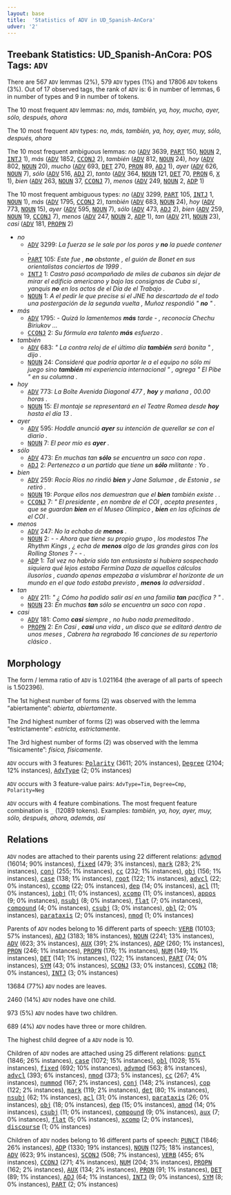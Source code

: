 ```yaml
---
layout: base
title:  'Statistics of ADV in UD_Spanish-AnCora'
udver: '2'
---
```


## Treebank Statistics: UD_Spanish-AnCora: POS Tags: `ADV`

There are 567 `ADV` lemmas (2%), 579 `ADV` types (1%) and 17806 `ADV` tokens (3%).
Out of 17 observed tags, the rank of `ADV` is: 6 in number of lemmas, 6 in number of types and 9 in number of tokens.

The 10 most frequent `ADV` lemmas: <em>no, más, también, ya, hoy, mucho, ayer, sólo, después, ahora</em>

The 10 most frequent `ADV` types:  <em>no, más, también, ya, hoy, ayer, muy, sólo, después, ahora</em>

The 10 most frequent ambiguous lemmas: <em>no</em> (<tt><a href="es_ancora-pos-ADV.html">ADV</a></tt> 3639, <tt><a href="es_ancora-pos-PART.html">PART</a></tt> 150, <tt><a href="es_ancora-pos-NOUN.html">NOUN</a></tt> 2, <tt><a href="es_ancora-pos-INTJ.html">INTJ</a></tt> 1), <em>más</em> (<tt><a href="es_ancora-pos-ADV.html">ADV</a></tt> 1852, <tt><a href="es_ancora-pos-CCONJ.html">CCONJ</a></tt> 2), <em>también</em> (<tt><a href="es_ancora-pos-ADV.html">ADV</a></tt> 812, <tt><a href="es_ancora-pos-NOUN.html">NOUN</a></tt> 24), <em>hoy</em> (<tt><a href="es_ancora-pos-ADV.html">ADV</a></tt> 802, <tt><a href="es_ancora-pos-NOUN.html">NOUN</a></tt> 20), <em>mucho</em> (<tt><a href="es_ancora-pos-ADV.html">ADV</a></tt> 693, <tt><a href="es_ancora-pos-DET.html">DET</a></tt> 270, <tt><a href="es_ancora-pos-PRON.html">PRON</a></tt> 89, <tt><a href="es_ancora-pos-ADJ.html">ADJ</a></tt> 1), <em>ayer</em> (<tt><a href="es_ancora-pos-ADV.html">ADV</a></tt> 626, <tt><a href="es_ancora-pos-NOUN.html">NOUN</a></tt> 7), <em>sólo</em> (<tt><a href="es_ancora-pos-ADV.html">ADV</a></tt> 516, <tt><a href="es_ancora-pos-ADJ.html">ADJ</a></tt> 2), <em>tanto</em> (<tt><a href="es_ancora-pos-ADV.html">ADV</a></tt> 364, <tt><a href="es_ancora-pos-NOUN.html">NOUN</a></tt> 121, <tt><a href="es_ancora-pos-DET.html">DET</a></tt> 70, <tt><a href="es_ancora-pos-PRON.html">PRON</a></tt> 6, <tt><a href="es_ancora-pos-X.html">X</a></tt> 1), <em>bien</em> (<tt><a href="es_ancora-pos-ADV.html">ADV</a></tt> 263, <tt><a href="es_ancora-pos-NOUN.html">NOUN</a></tt> 37, <tt><a href="es_ancora-pos-CCONJ.html">CCONJ</a></tt> 7), <em>menos</em> (<tt><a href="es_ancora-pos-ADV.html">ADV</a></tt> 249, <tt><a href="es_ancora-pos-NOUN.html">NOUN</a></tt> 2, <tt><a href="es_ancora-pos-ADP.html">ADP</a></tt> 1)

The 10 most frequent ambiguous types:  <em>no</em> (<tt><a href="es_ancora-pos-ADV.html">ADV</a></tt> 3299, <tt><a href="es_ancora-pos-PART.html">PART</a></tt> 105, <tt><a href="es_ancora-pos-INTJ.html">INTJ</a></tt> 1, <tt><a href="es_ancora-pos-NOUN.html">NOUN</a></tt> 1), <em>más</em> (<tt><a href="es_ancora-pos-ADV.html">ADV</a></tt> 1795, <tt><a href="es_ancora-pos-CCONJ.html">CCONJ</a></tt> 2), <em>también</em> (<tt><a href="es_ancora-pos-ADV.html">ADV</a></tt> 683, <tt><a href="es_ancora-pos-NOUN.html">NOUN</a></tt> 24), <em>hoy</em> (<tt><a href="es_ancora-pos-ADV.html">ADV</a></tt> 773, <tt><a href="es_ancora-pos-NOUN.html">NOUN</a></tt> 15), <em>ayer</em> (<tt><a href="es_ancora-pos-ADV.html">ADV</a></tt> 595, <tt><a href="es_ancora-pos-NOUN.html">NOUN</a></tt> 7), <em>sólo</em> (<tt><a href="es_ancora-pos-ADV.html">ADV</a></tt> 473, <tt><a href="es_ancora-pos-ADJ.html">ADJ</a></tt> 2), <em>bien</em> (<tt><a href="es_ancora-pos-ADV.html">ADV</a></tt> 259, <tt><a href="es_ancora-pos-NOUN.html">NOUN</a></tt> 19, <tt><a href="es_ancora-pos-CCONJ.html">CCONJ</a></tt> 7), <em>menos</em> (<tt><a href="es_ancora-pos-ADV.html">ADV</a></tt> 247, <tt><a href="es_ancora-pos-NOUN.html">NOUN</a></tt> 2, <tt><a href="es_ancora-pos-ADP.html">ADP</a></tt> 1), <em>tan</em> (<tt><a href="es_ancora-pos-ADV.html">ADV</a></tt> 211, <tt><a href="es_ancora-pos-NOUN.html">NOUN</a></tt> 23), <em>casi</em> (<tt><a href="es_ancora-pos-ADV.html">ADV</a></tt> 181, <tt><a href="es_ancora-pos-PROPN.html">PROPN</a></tt> 2)


* <em>no</em>
  * <tt><a href="es_ancora-pos-ADV.html">ADV</a></tt> 3299: <em>La fuerza se le sale por los poros y <b>no</b> la puede contener .</em>
  * <tt><a href="es_ancora-pos-PART.html">PART</a></tt> 105: <em>Este fue , <b>no</b> obstante , el guión de Bonet en sus orientalistas conciertos de 1999 .</em>
  * <tt><a href="es_ancora-pos-INTJ.html">INTJ</a></tt> 1: <em>Castro pasó acompañado de miles de cubanos sin dejar de mirar el edificio americano y bajo las consignas de Cuba sí , yanquis <b>no</b> en los actos de el Día de el Trabajo .</em>
  * <tt><a href="es_ancora-pos-NOUN.html">NOUN</a></tt> 1: <em>A el pedir le que precise si el JNE ha descartado de el todo una postergación de la segunda vuelta , Muñoz respondió " <b>no</b> " .</em>
* <em>más</em>
  * <tt><a href="es_ancora-pos-ADV.html">ADV</a></tt> 1795: <em>- Quizá lo lamentemos <b>más</b> tarde - , reconocía Chechu Biriukov ...</em>
  * <tt><a href="es_ancora-pos-CCONJ.html">CCONJ</a></tt> 2: <em>Su fórmula era talento <b>más</b> esfuerzo .</em>
* <em>también</em>
  * <tt><a href="es_ancora-pos-ADV.html">ADV</a></tt> 683: <em>" La contra reloj de el último día <b>también</b> será bonita " , dijo .</em>
  * <tt><a href="es_ancora-pos-NOUN.html">NOUN</a></tt> 24: <em>Consideré que podría aportar le a el equipo no sólo mi juego sino <b>también</b> mi experiencia internacional " , agrega " El Pibe " en su columna .</em>
* <em>hoy</em>
  * <tt><a href="es_ancora-pos-ADV.html">ADV</a></tt> 773: <em>La Boîte Avenida Diagonal 477 , <b>hoy</b> y mañana , 00.00 horas .</em>
  * <tt><a href="es_ancora-pos-NOUN.html">NOUN</a></tt> 15: <em>El montaje se representará en el Teatre Romea desde <b>hoy</b> hasta el día 13 .</em>
* <em>ayer</em>
  * <tt><a href="es_ancora-pos-ADV.html">ADV</a></tt> 595: <em>Hoddle anunció <b>ayer</b> su intención de querellar se con el diario .</em>
  * <tt><a href="es_ancora-pos-NOUN.html">NOUN</a></tt> 7: <em>El peor mío es <b>ayer</b> .</em>
* <em>sólo</em>
  * <tt><a href="es_ancora-pos-ADV.html">ADV</a></tt> 473: <em>En muchas tan <b>sólo</b> se encuentra un saco con ropa .</em>
  * <tt><a href="es_ancora-pos-ADJ.html">ADJ</a></tt> 2: <em>Pertenezco a un partido que tiene un <b>sólo</b> militante : Yo .</em>
* <em>bien</em>
  * <tt><a href="es_ancora-pos-ADV.html">ADV</a></tt> 259: <em>Rocío Ríos no rindió <b>bien</b> y Jane Salumae , de Estonia , se retiró .</em>
  * <tt><a href="es_ancora-pos-NOUN.html">NOUN</a></tt> 19: <em>Porque ellos nos demuestran que el <b>bien</b> también existe . .</em>
  * <tt><a href="es_ancora-pos-CCONJ.html">CCONJ</a></tt> 7: <em>" El presidente , en nombre de el COI , acepta presentes , que se guardan <b>bien</b> en el Museo Olímpico , <b>bien</b> en las oficinas de el COI .</em>
* <em>menos</em>
  * <tt><a href="es_ancora-pos-ADV.html">ADV</a></tt> 247: <em>No la echaba de <b>menos</b> .</em>
  * <tt><a href="es_ancora-pos-NOUN.html">NOUN</a></tt> 2: <em>- - Ahora que tiene su propio grupo , los modestos The Rhythm Kings , ¿ echa de <b>menos</b> algo de las grandes giras con los Rolling Stones ? - - .</em>
  * <tt><a href="es_ancora-pos-ADP.html">ADP</a></tt> 1: <em>Tal vez no habría sido tan entusiasta si hubiera sospechado siquiera qué lejos estaba Fermina Daza de aquellos cálculos ilusorios , cuando apenas empezaba a vislumbrar el horizonte de un mundo en el que todo estaba previsto , <b>menos</b> la adversidad .</em>
* <em>tan</em>
  * <tt><a href="es_ancora-pos-ADV.html">ADV</a></tt> 211: <em>" ¿ Cómo ha podido salir así en una familia <b>tan</b> pacífica ? " .</em>
  * <tt><a href="es_ancora-pos-NOUN.html">NOUN</a></tt> 23: <em>En muchas <b>tan</b> sólo se encuentra un saco con ropa .</em>
* <em>casi</em>
  * <tt><a href="es_ancora-pos-ADV.html">ADV</a></tt> 181: <em>Como <b>casi</b> siempre , no hubo nada premeditado .</em>
  * <tt><a href="es_ancora-pos-PROPN.html">PROPN</a></tt> 2: <em>En Casi , <b>casi</b> una vida , un disco que se editará dentro de unos meses , Cabrera ha regrabado 16 canciones de su repertorio clásico .</em>

## Morphology

The form / lemma ratio of `ADV` is 1.021164 (the average of all parts of speech is 1.502396).

The 1st highest number of forms (2) was observed with the lemma “abiertamente”: <em>abierta, abiertamente</em>.

The 2nd highest number of forms (2) was observed with the lemma “estrictamente”: <em>estricta, estrictamente</em>.

The 3rd highest number of forms (2) was observed with the lemma “físicamente”: <em>física, físicamente</em>.

`ADV` occurs with 3 features: <tt><a href="es_ancora-feat-Polarity.html">Polarity</a></tt> (3611; 20% instances), <tt><a href="es_ancora-feat-Degree.html">Degree</a></tt> (2104; 12% instances), <tt><a href="es_ancora-feat-AdvType.html">AdvType</a></tt> (2; 0% instances)

`ADV` occurs with 3 feature-value pairs: `AdvType=Tim`, `Degree=Cmp`, `Polarity=Neg`

`ADV` occurs with 4 feature combinations.
The most frequent feature combination is `_` (12089 tokens).
Examples: <em>también, ya, hoy, ayer, muy, sólo, después, ahora, además, así</em>


## Relations

`ADV` nodes are attached to their parents using 22 different relations: <tt><a href="es_ancora-dep-advmod.html">advmod</a></tt> (16014; 90% instances), <tt><a href="es_ancora-dep-fixed.html">fixed</a></tt> (479; 3% instances), <tt><a href="es_ancora-dep-mark.html">mark</a></tt> (283; 2% instances), <tt><a href="es_ancora-dep-conj.html">conj</a></tt> (255; 1% instances), <tt><a href="es_ancora-dep-cc.html">cc</a></tt> (232; 1% instances), <tt><a href="es_ancora-dep-obj.html">obj</a></tt> (156; 1% instances), <tt><a href="es_ancora-dep-case.html">case</a></tt> (138; 1% instances), <tt><a href="es_ancora-dep-root.html">root</a></tt> (122; 1% instances), <tt><a href="es_ancora-dep-advcl.html">advcl</a></tt> (22; 0% instances), <tt><a href="es_ancora-dep-ccomp.html">ccomp</a></tt> (22; 0% instances), <tt><a href="es_ancora-dep-dep.html">dep</a></tt> (14; 0% instances), <tt><a href="es_ancora-dep-acl.html">acl</a></tt> (11; 0% instances), <tt><a href="es_ancora-dep-iobj.html">iobj</a></tt> (11; 0% instances), <tt><a href="es_ancora-dep-xcomp.html">xcomp</a></tt> (11; 0% instances), <tt><a href="es_ancora-dep-appos.html">appos</a></tt> (9; 0% instances), <tt><a href="es_ancora-dep-nsubj.html">nsubj</a></tt> (8; 0% instances), <tt><a href="es_ancora-dep-flat.html">flat</a></tt> (7; 0% instances), <tt><a href="es_ancora-dep-compound.html">compound</a></tt> (4; 0% instances), <tt><a href="es_ancora-dep-csubj.html">csubj</a></tt> (3; 0% instances), <tt><a href="es_ancora-dep-obl.html">obl</a></tt> (2; 0% instances), <tt><a href="es_ancora-dep-parataxis.html">parataxis</a></tt> (2; 0% instances), <tt><a href="es_ancora-dep-nmod.html">nmod</a></tt> (1; 0% instances)

Parents of `ADV` nodes belong to 16 different parts of speech: <tt><a href="es_ancora-pos-VERB.html">VERB</a></tt> (10103; 57% instances), <tt><a href="es_ancora-pos-ADJ.html">ADJ</a></tt> (3183; 18% instances), <tt><a href="es_ancora-pos-NOUN.html">NOUN</a></tt> (2241; 13% instances), <tt><a href="es_ancora-pos-ADV.html">ADV</a></tt> (623; 3% instances), <tt><a href="es_ancora-pos-AUX.html">AUX</a></tt> (391; 2% instances), <tt><a href="es_ancora-pos-ADP.html">ADP</a></tt> (260; 1% instances), <tt><a href="es_ancora-pos-PRON.html">PRON</a></tt> (246; 1% instances), <tt><a href="es_ancora-pos-PROPN.html">PROPN</a></tt> (176; 1% instances), <tt><a href="es_ancora-pos-NUM.html">NUM</a></tt> (149; 1% instances), <tt><a href="es_ancora-pos-DET.html">DET</a></tt> (141; 1% instances),  (122; 1% instances), <tt><a href="es_ancora-pos-PART.html">PART</a></tt> (74; 0% instances), <tt><a href="es_ancora-pos-SYM.html">SYM</a></tt> (43; 0% instances), <tt><a href="es_ancora-pos-SCONJ.html">SCONJ</a></tt> (33; 0% instances), <tt><a href="es_ancora-pos-CCONJ.html">CCONJ</a></tt> (18; 0% instances), <tt><a href="es_ancora-pos-INTJ.html">INTJ</a></tt> (3; 0% instances)

13684 (77%) `ADV` nodes are leaves.

2460 (14%) `ADV` nodes have one child.

973 (5%) `ADV` nodes have two children.

689 (4%) `ADV` nodes have three or more children.

The highest child degree of a `ADV` node is 10.

Children of `ADV` nodes are attached using 25 different relations: <tt><a href="es_ancora-dep-punct.html">punct</a></tt> (1846; 26% instances), <tt><a href="es_ancora-dep-case.html">case</a></tt> (1072; 15% instances), <tt><a href="es_ancora-dep-obl.html">obl</a></tt> (1028; 15% instances), <tt><a href="es_ancora-dep-fixed.html">fixed</a></tt> (692; 10% instances), <tt><a href="es_ancora-dep-advmod.html">advmod</a></tt> (563; 8% instances), <tt><a href="es_ancora-dep-advcl.html">advcl</a></tt> (393; 6% instances), <tt><a href="es_ancora-dep-nmod.html">nmod</a></tt> (373; 5% instances), <tt><a href="es_ancora-dep-cc.html">cc</a></tt> (267; 4% instances), <tt><a href="es_ancora-dep-nummod.html">nummod</a></tt> (167; 2% instances), <tt><a href="es_ancora-dep-conj.html">conj</a></tt> (148; 2% instances), <tt><a href="es_ancora-dep-cop.html">cop</a></tt> (122; 2% instances), <tt><a href="es_ancora-dep-mark.html">mark</a></tt> (119; 2% instances), <tt><a href="es_ancora-dep-det.html">det</a></tt> (80; 1% instances), <tt><a href="es_ancora-dep-nsubj.html">nsubj</a></tt> (62; 1% instances), <tt><a href="es_ancora-dep-acl.html">acl</a></tt> (31; 0% instances), <tt><a href="es_ancora-dep-parataxis.html">parataxis</a></tt> (26; 0% instances), <tt><a href="es_ancora-dep-obj.html">obj</a></tt> (18; 0% instances), <tt><a href="es_ancora-dep-dep.html">dep</a></tt> (15; 0% instances), <tt><a href="es_ancora-dep-amod.html">amod</a></tt> (14; 0% instances), <tt><a href="es_ancora-dep-csubj.html">csubj</a></tt> (11; 0% instances), <tt><a href="es_ancora-dep-compound.html">compound</a></tt> (9; 0% instances), <tt><a href="es_ancora-dep-aux.html">aux</a></tt> (7; 0% instances), <tt><a href="es_ancora-dep-flat.html">flat</a></tt> (5; 0% instances), <tt><a href="es_ancora-dep-xcomp.html">xcomp</a></tt> (2; 0% instances), <tt><a href="es_ancora-dep-discourse.html">discourse</a></tt> (1; 0% instances)

Children of `ADV` nodes belong to 16 different parts of speech: <tt><a href="es_ancora-pos-PUNCT.html">PUNCT</a></tt> (1846; 26% instances), <tt><a href="es_ancora-pos-ADP.html">ADP</a></tt> (1330; 19% instances), <tt><a href="es_ancora-pos-NOUN.html">NOUN</a></tt> (1275; 18% instances), <tt><a href="es_ancora-pos-ADV.html">ADV</a></tt> (623; 9% instances), <tt><a href="es_ancora-pos-SCONJ.html">SCONJ</a></tt> (508; 7% instances), <tt><a href="es_ancora-pos-VERB.html">VERB</a></tt> (455; 6% instances), <tt><a href="es_ancora-pos-CCONJ.html">CCONJ</a></tt> (271; 4% instances), <tt><a href="es_ancora-pos-NUM.html">NUM</a></tt> (204; 3% instances), <tt><a href="es_ancora-pos-PROPN.html">PROPN</a></tt> (162; 2% instances), <tt><a href="es_ancora-pos-AUX.html">AUX</a></tt> (134; 2% instances), <tt><a href="es_ancora-pos-PRON.html">PRON</a></tt> (91; 1% instances), <tt><a href="es_ancora-pos-DET.html">DET</a></tt> (89; 1% instances), <tt><a href="es_ancora-pos-ADJ.html">ADJ</a></tt> (64; 1% instances), <tt><a href="es_ancora-pos-INTJ.html">INTJ</a></tt> (9; 0% instances), <tt><a href="es_ancora-pos-SYM.html">SYM</a></tt> (8; 0% instances), <tt><a href="es_ancora-pos-PART.html">PART</a></tt> (2; 0% instances)

